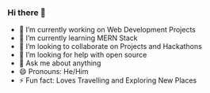 ### Hi there 👋


<!-- 
**NishantGautam023/NishantGautam023** is a ✨ _special_ ✨ repository because its `README.md` (this file) appears on your GitHub profile.

Here are some ideas to get you started:
-->

 - 🔭 I’m currently working on Web Development Projects <br>
 - 🌱 I’m currently learning MERN Stack <br>
 - 👯 I’m looking to collaborate on Projects and Hackathons <br>
 - 🤔 I’m looking for help with open source <br>
 - 💬 Ask me about anything<br>
 - 😄 Pronouns: He/Him<br>
 - ⚡ Fun fact: Loves Travelling and Exploring New Places
  <!-- -📫 How to reach me: ... -->
  

